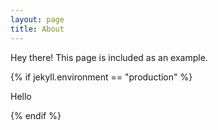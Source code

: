 ```yaml
---
layout: page
title: About
---
```


<p class="message">
  Hey there! This page is included as an example.
</p>

{% if jekyll.environment == "production" %}
   <p class="message">Hello</p>
{% endif %}
